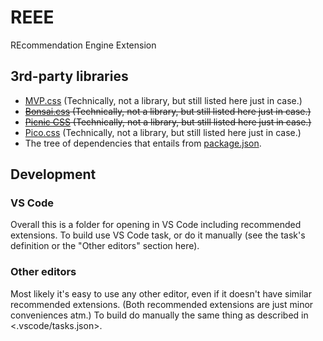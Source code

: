 # REEE

REcommendation Engine Extension

## 3rd-party libraries

- [MVP.css](https://github.com/andybrewer/mvp/blob/v1.8/mvp.css) (Technically, not a library, but still listed here just in case.)
- ~~[Bonsai.css](https://github.com/bonsaicss/bonsai.css/blob/v1.2.2/dist/bonsai.css) (Technically, not a library, but still listed here just in case.)~~
- ~~[Picnic CSS](https://github.com/franciscop/picnic/blob/v6.5.5/picnic.css) (Technically, not a library, but still listed here just in case.)~~
- [Pico.css](https://github.com/picocss/pico/blob/v1.4.3/css/pico.css) (Technically, not a library, but still listed here just in case.)
- The tree of dependencies that entails from [package.json](MetaMask/package.json).

## Development

### VS Code

Overall this is a folder for opening in VS Code including recommended extensions.
To build use VS Code task, or do it manually (see the task's definition or the "Other editors" section here).

### Other editors

Most likely it's easy to use any other editor, even if it doesn't have similar recommended extensions.
(Both recommended extensions are just minor conveniences atm.)
To build do manually the same thing as described in <.vscode/tasks.json>.
